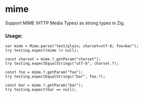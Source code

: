 # mime
Support MIME (HTTP Media Types) as strong types in Zig.


### Usage:
```zig
var mime = Mime.parse("text/plain; charset=utf-8; foo=bar");
try testing.expect(mime != null);

const charset = mime.?.getParam("charset");
try testing.expectEqualStrings("utf-8", charset.?);

const foo = mime.?.getParam("foo");
try testing.expectEqualStrings("bar", foo.?);

const bar = mime.?.getParam("bar");
try testing.expect(bar == null);
```
